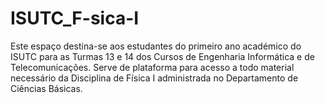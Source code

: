 # ISUTC_F-sica-I
Este espaço destina-se aos estudantes do primeiro ano académico do ISUTC para as Turmas 13 e 14 dos Cursos de Engenharia Informática e de Telecomunicações. Serve de plataforma para acesso a todo material necessário da Disciplina de Física I administrada no Departamento de Ciências Básicas.
